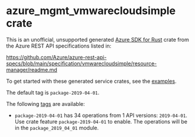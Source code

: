# azure_mgmt_vmwarecloudsimple crate

This is an unofficial, unsupported generated [Azure SDK for Rust](https://github.com/Azure/azure-sdk-for-rust/tree/legacy) crate from the Azure REST API specifications listed in:

https://github.com/Azure/azure-rest-api-specs/blob/main/specification/vmwarecloudsimple/resource-manager/readme.md

To get started with these generated service crates, see the [examples](https://github.com/Azure/azure-sdk-for-rust/blob/legacy/services/README.md#examples).

The default tag is `package-2019-04-01`.

The following [tags](https://github.com/Azure/azure-sdk-for-rust/blob/legacy/services/tags.md) are available:

- `package-2019-04-01` has 34 operations from 1 API versions: `2019-04-01`. Use crate feature `package-2019-04-01` to enable. The operations will be in the `package_2019_04_01` module.
